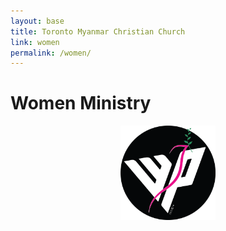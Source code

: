 ```yaml
---
layout: base
title: Toronto Myanmar Christian Church
link: women
permalink: /women/
---
```


# Women Ministry




<img style="display: block; margin-left: auto; margin-right: auto; width: 30%;" src="/static/img/TMCC women logo.png" alt="OMCY Logo" width="500"/>